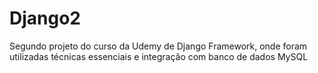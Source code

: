 # Django2
Segundo projeto do curso da Udemy de Django Framework, onde foram utilizadas técnicas essenciais e integração com banco de dados MySQL
